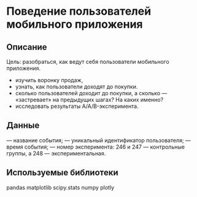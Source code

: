 # Поведение пользователей мобильного приложения

## Описание
 
Цель: разобраться, как ведут себя пользователи мобильного приложения.

- изучить воронку продаж,
- узнать, как пользователи доходят до покупки.
- сколько пользователей доходит до покупки, а сколько — «застревает» на предыдущих шагах? На каких именно?
- исследовать результаты A/A/B-эксперимента.

## Данные

— название события;
— уникальный идентификатор пользователя;
— время события;
— номер эксперимента: 246 и 247 — контрольные группы, а 248 — экспериментальная.

## Используемые библиотеки
pandas
matplotlib
scipy.stats
numpy
plotly
